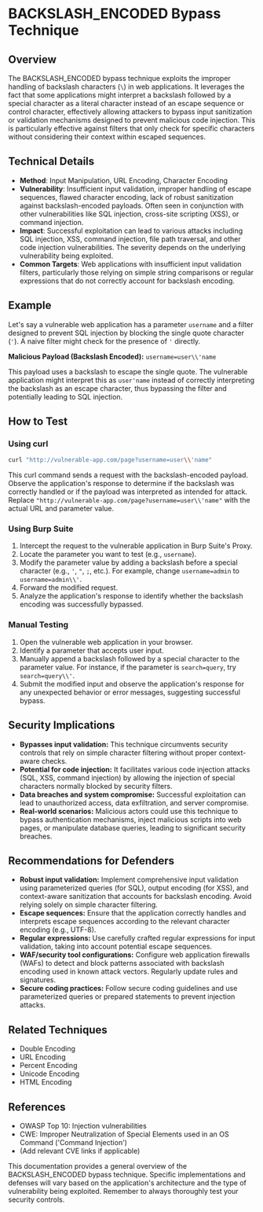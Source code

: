 # BACKSLASH_ENCODED Bypass Technique

## Overview

The BACKSLASH_ENCODED bypass technique exploits the improper handling of backslash characters (`\`) in web applications.  It leverages the fact that some applications might interpret a backslash followed by a special character as a literal character instead of an escape sequence or control character, effectively allowing attackers to bypass input sanitization or validation mechanisms designed to prevent malicious code injection.  This is particularly effective against filters that only check for specific characters without considering their context within escaped sequences.


## Technical Details

- **Method**: Input Manipulation, URL Encoding, Character Encoding
- **Vulnerability**: Insufficient input validation, improper handling of escape sequences, flawed character encoding, lack of robust sanitization against backslash-encoded payloads.  Often seen in conjunction with other vulnerabilities like SQL injection, cross-site scripting (XSS), or command injection.
- **Impact**:  Successful exploitation can lead to various attacks including SQL injection, XSS, command injection, file path traversal, and other code injection vulnerabilities. The severity depends on the underlying vulnerability being exploited.
- **Common Targets**: Web applications with insufficient input validation filters, particularly those relying on simple string comparisons or regular expressions that do not correctly account for backslash encoding.


## Example

Let's say a vulnerable web application has a parameter `username` and a filter designed to prevent SQL injection by blocking the single quote character (`'`).  A naive filter might check for the presence of `'` directly.

**Malicious Payload (Backslash Encoded):**  `username=user\\'name`

This payload uses a backslash to escape the single quote.  The vulnerable application might interpret this as `user'name` instead of correctly interpreting the backslash as an escape character, thus bypassing the filter and potentially leading to SQL injection.


## How to Test

### Using curl

```bash
curl "http://vulnerable-app.com/page?username=user\\'name"
```
This curl command sends a request with the backslash-encoded payload. Observe the application's response to determine if the backslash was correctly handled or if the payload was interpreted as intended for attack.  Replace `"http://vulnerable-app.com/page?username=user\\'name"` with the actual URL and parameter value.


### Using Burp Suite

1. Intercept the request to the vulnerable application in Burp Suite's Proxy.
2. Locate the parameter you want to test (e.g., `username`).
3. Modify the parameter value by adding a backslash before a special character (e.g., `'`, `"`, `;`, etc.).  For example, change `username=admin` to `username=admin\\'`.
4. Forward the modified request.
5. Analyze the application's response to identify whether the backslash encoding was successfully bypassed.


### Manual Testing

1. Open the vulnerable web application in your browser.
2. Identify a parameter that accepts user input.
3. Manually append a backslash followed by a special character to the parameter value. For instance, if the parameter is `search=query`, try `search=query\\'`.
4. Submit the modified input and observe the application's response for any unexpected behavior or error messages, suggesting successful bypass.


## Security Implications

- **Bypasses input validation:** This technique circumvents security controls that rely on simple character filtering without proper context-aware checks.
- **Potential for code injection:** It facilitates various code injection attacks (SQL, XSS, command injection) by allowing the injection of special characters normally blocked by security filters.
- **Data breaches and system compromise:** Successful exploitation can lead to unauthorized access, data exfiltration, and server compromise.
- **Real-world scenarios:** Malicious actors could use this technique to bypass authentication mechanisms, inject malicious scripts into web pages, or manipulate database queries, leading to significant security breaches.


## Recommendations for Defenders

- **Robust input validation:** Implement comprehensive input validation using parameterized queries (for SQL), output encoding (for XSS), and context-aware sanitization that accounts for backslash encoding.  Avoid relying solely on simple character filtering.
- **Escape sequences:**  Ensure that the application correctly handles and interprets escape sequences according to the relevant character encoding (e.g., UTF-8).
- **Regular expressions:** Use carefully crafted regular expressions for input validation, taking into account potential escape sequences.
- **WAF/security tool configurations:** Configure web application firewalls (WAFs) to detect and block patterns associated with backslash encoding used in known attack vectors. Regularly update rules and signatures.
- **Secure coding practices:**  Follow secure coding guidelines and use parameterized queries or prepared statements to prevent injection attacks.


## Related Techniques

- Double Encoding
- URL Encoding
- Percent Encoding
- Unicode Encoding
- HTML Encoding


## References

- OWASP Top 10: Injection vulnerabilities
- CWE: Improper Neutralization of Special Elements used in an OS Command ('Command Injection')
- (Add relevant CVE links if applicable)

This documentation provides a general overview of the BACKSLASH_ENCODED bypass technique.  Specific implementations and defenses will vary based on the application's architecture and the type of vulnerability being exploited.  Remember to always thoroughly test your security controls.
